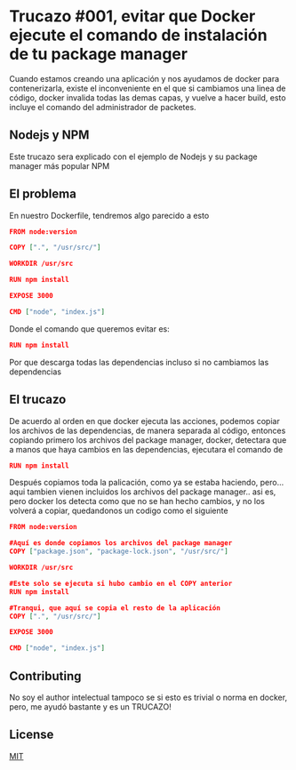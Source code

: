 # Trucazo #001, evitar que Docker ejecute el comando de instalación de tu package manager

Cuando estamos creando una aplicación y nos ayudamos de docker para contenerizarla, existe el inconveniente en el que si cambiamos una linea de código, docker invalida todas las demas capas, y vuelve a hacer build, esto incluye el comando del administrador de packetes.

## Nodejs y NPM

Este trucazo sera explicado con el ejemplo de Nodejs y su package manager más popular NPM

## El problema
En nuestro Dockerfile, tendremos algo parecido a esto
```json
FROM node:version

COPY [".", "/usr/src/"]

WORKDIR /usr/src

RUN npm install

EXPOSE 3000

CMD ["node", "index.js"]
```
Donde el comando que queremos evitar es:
```json
RUN npm install
```
Por que descarga todas las dependencias incluso si no cambiamos las dependencias
## El trucazo
De acuerdo al orden en que docker ejecuta las acciones, podemos copiar los archivos de las dependencias, de manera separada al código, entonces copiando primero los archivos del package manager, docker, detectara que a manos que haya cambios en las dependencias, ejecutara el comando de 
```json 
RUN npm install
```
Después copiamos toda la palicación, como ya se estaba haciendo, pero... aqui tambien vienen incluidos los archivos del package manager.. asi es, pero docker los detecta como que no se han hecho cambios, y no los volverá a copiar, quedandonos un codigo como el siguiente

```json
FROM node:version

#Aquí es donde copiamos los archivos del package manager
COPY ["package.json", "package-lock.json", "/usr/src/"]

WORKDIR /usr/src

#Este solo se ejecuta si hubo cambio en el COPY anterior
RUN npm install

#Tranqui, que aquí se copia el resto de la aplicación
COPY [".", "/usr/src/"]

EXPOSE 3000

CMD ["node", "index.js"]
```


## Contributing
No soy el author intelectual tampoco se si esto es trivial o norma en docker, pero, me ayudó bastante y es un TRUCAZO!

## License
[MIT](https://choosealicense.com/licenses/mit/)
